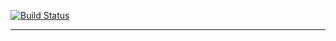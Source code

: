 [![Build Status](https://travis-ci.org/CocotteRoom/CocotteRoom.github.io.svg?branch=master)](https://travis-ci.org/CocotteRoom/CocotteRoom.github.io)

---